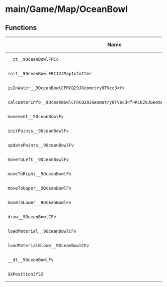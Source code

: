 # main/Game/Map/OceanBowl

## Functions

| Name | Address | Match % |
|------|---------|---------|
| `__ct__9OceanBowlFPCc` | `0x80189BF4` | :x: (0.0%) |
| `init__9OceanBowlFRC12JMapInfoIter` | `0x80189CE8` | :x: (0.0%) |
| `isInWater__9OceanBowlCFRCQ29JGeometry8TVec3<f>` | `0x80189E5C` | :x: (0.0%) |
| `calcWaterInfo__9OceanBowlCFRCQ29JGeometry8TVec3<f>RCQ29JGeometry8TVec3<f>P9WaterInfo` | `0x80189EEC` | :x: (0.0%) |
| `movement__9OceanBowlFv` | `0x8018A128` | :x: (0.0%) |
| `initPoints__9OceanBowlFv` | `0x8018A3D8` | :x: (0.0%) |
| `updatePoints__9OceanBowlFv` | `0x8018A6D0` | :x: (0.0%) |
| `moveToLeft__9OceanBowlFv` | `0x8018A748` | :x: (0.0%) |
| `moveToRight__9OceanBowlFv` | `0x8018A858` | :x: (0.0%) |
| `moveToUpper__9OceanBowlFv` | `0x8018A968` | :x: (0.0%) |
| `moveToLower__9OceanBowlFv` | `0x8018AA78` | :x: (0.0%) |
| `draw__9OceanBowlCFv` | `0x8018AB88` | :x: (0.0%) |
| `loadMaterial__9OceanBowlCFv` | `0x8018ACB8` | :x: (0.0%) |
| `loadMaterialBloom__9OceanBowlCFv` | `0x8018B380` | :x: (0.0%) |
| `__dt__9OceanBowlFv` | `0x8018B710` | :x: (0.0%) |
| `GXPosition3f32` | `0x8018B76C` | :x: (0.0%) |